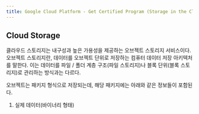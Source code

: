 ```yaml
---
title: Google Cloud Platform - Get Certified Program (Storage in the Cloud)
---
```


## Cloud Storage

클라우드 스토리지는 내구성과 높은 가용성을 제공하는 오브젝트 스토리지 서비스이다. 오브젝트 스토리지란, 데이터를 오브젝트 단위로 저장하는 컴퓨터 데이터 저장 아키텍처를 말한다. 이는 데이터를 파일 / 폴더 계층 구조(파일 스토리지)나 블록 단위(블록 스토리지)로 관리하는 방식과는 다르다.

오브젝트는 패키지 형식으로 저장되는데, 해당 패키지에는 아래와 같은 정보들이 포함된다.

1. 실제 데이터(바이너리 형태)
